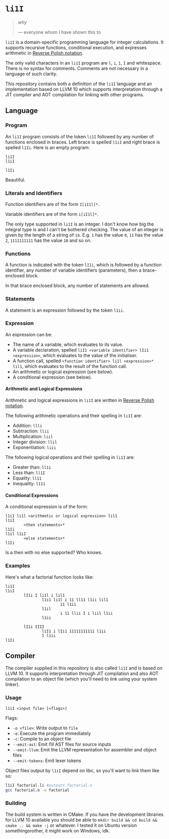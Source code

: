 # `li1I`

> *why*
> 
> — everyone whom I have shown this to

`li1I` is a domain-specific programming language for integer calculations. It supports recursive functions, conditional execution, and expresses arithmetic in [Reverse Polish notation](https://en.wikipedia.org/wiki/Reverse_Polish_notation). 

The only valid characters in an `li1I` program are `l`, `i`, `1`, `I` and whitespace. There is no syntax for comments. Comments are not necessary in a language of such clarity.

This repository contains both a definition of the `li1I` language and an implementation based on LLVM 10 which supports interpretation through a JIT compiler and AOT compilation for linking with other programs. 

## Language
### Program

An `li1I` program consists of the token `li1I` followed by any number of functions enclosed in braces. Left brace is spelled `l1iI` and right brace is spelled `l1Ii`. Here is an empty program:

```
li1I
l1iI

l1Ii
```

Beautiful.

### Literals and Identifiers

Function identifiers are of the form `I[iI1l]*`.

Variable identifiers are of the form `i[iI1l]*`.

The only type supported in `li1I` is an integer. I don't know how big the integral type is and I can't be bothered checking. The value of an integer is given by the length of a string of `1`s. E.g. `1` has the value `0`, `11` has the value `2`, `1111111111` has the value `10` and so on. 

### Functions

A function is indicated with the token `lI1i`, which is followed by a function identifier, any number of variable identifiers (parameters), then a brace-enclosed block.

In that brace enclosed block, any number of statements are allowed.

### Statements

A statement is an expression followed by the token `l1ii`.

### Expression

An expression can be:

- The name of a variable, which evaluates to its value.
- A variable declaration, spelled `liI1 <variable identifier> lIi1 <expression>`, which evaluates to the value of the initialiser.
- A function call, spelled `<function identifier> li1l <expression>* lil1`, which evaluates to the result of the function call.
- An arithmetic or logical expression (see below).
- A conditional expression (see below).

#### Arithmetic and Logical Expressions

Arithmetic and logical expressions in `li1I` are written in [Reverse Polish notation](https://en.wikipedia.org/wiki/Reverse_Polish_notation).

The following arithmetic operations and their spelling in `li1I` are:

- Addition: `llli`
- Subtraction: `llii`
- Multiplication: `liil`
- Integer division: `llil`
- Exponentiation: `liii`


The following logical operations and their spelling in `li1I` are:

- Greater than: `ll1i`
- Less than: `ll1I`
- Equality: `ll11`
- Inequality: `l111`

#### Conditional Expressions

A conditional expression is of the form:

```
l1i1 li1l <arithmetic or logical expression> lil1
l1iI
        <then statements>*
l1Ii 
l1il l1iI
        <else statements>*
l1Ii
```

Is a then with no else supported? Who knows.

### Examples

Here's what a factorial function looks like:

```
li1I
l1iI
        lI1i I li1l i lil1
                l1i1 li1l i 11 ll11 l1ii lil1
                        11 l1ii
                l1il
                        i 11 llii I i liil l1ii
                l1ii

        lI1i IIII
                liI1 i lIi1 11111111111 l1ii
                I l1ii
l1Ii
``` 

## Compiler

The compiler supplied in this repository is also called `li1I` and is based on LLVM 10. It supports interpretation through JIT compilation and also AOT compilation to an object file (which you'll need to link using your system linker).

### Usage

```
l1iI <input file> [<flags>]
```

Flags:

- `-o <file>`: Write output to `file`
- `-e`: Execute the program immediately
- `-c`: Compile to an object file
- `--emit-ast`: Emit l1iI AST files for source inputs
- `--emit-llvm`: Emit the LLVM representation for assembler and object files
- `--emit-tokens`: Emit lexer tokens

Object files output by `l1iI` depend on libc, so you'll want to link them like so:

```bash
l1iI factorial.li #outputs factorial.o
gcc factorial.o -o factorial
```

### Building

The build system is written in CMake. If you have the development libraries for LLVM 10 available you should be able to `mkdir build && cd build && cmake .. && make -j` or whatever. I tested it on Ubuntu version somethingorother, it might work on Windows, idk.


